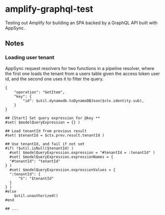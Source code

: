 # amplify-graphql-test

Testing out Amplify for building an SPA backed by a GraphQL API built with AppSync.

## Notes

### Loading user tenant

AppSync request resolvers for two functions in a pipeline resolver, where the first one loads the tenant from a users table given the access token user id, and the second one uses it to filter the query. 

```vtl
{
    "operation": "GetItem",
    "key": {
        "id": $util.dynamodb.toDynamoDBJson($ctx.identity.sub),
    }
}
```

```vtl
## [Start] Set query expression for @key **
#set( $modelQueryExpression = {} )

## Load tenantId from previous result
#set( $tenantId = $ctx.prev.result.tenantId )

## Use tenantId, and fail if not set
#if( !$util.isNull($tenantId) )
  #set( $modelQueryExpression.expression = "#tenantId = :tenantId" )
  #set( $modelQueryExpression.expressionNames = {
  "#tenantId": "tenantId"
} )
  #set( $modelQueryExpression.expressionValues = {
  ":tenantId": {
      "S": "$tenantId"
  }
} )
#else
	$util.unauthorized()
#end

## ...
```

